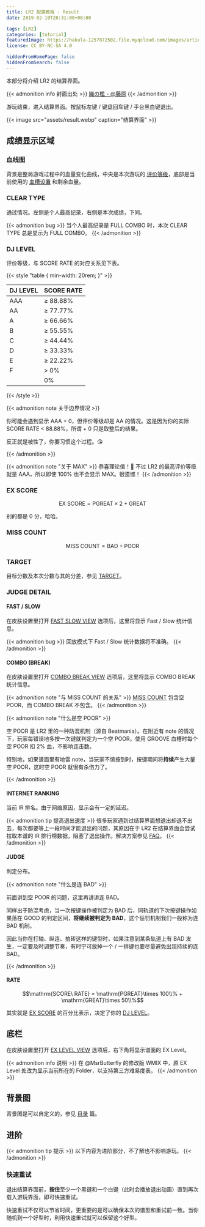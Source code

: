 ```yaml
---
title: LR2 配置教程 - Result
date: 2019-02-10T20:31:00+08:00

tags: [LR2]
categories: [tutorial]
featuredImage: https://hakula-1257872502.file.myqcloud.com/images/article-covers/59521621.webp
license: CC BY-NC-SA 4.0

hiddenFromHomePage: false
hiddenFromSearch: false
---
```


本部分将介绍 LR2 的结算界面。

<!--more-->

{{< admonition info 封面出处 >}}
[織の檻 - @藤原](https://www.pixiv.net/artworks/59521621)
{{< /admonition >}}

游玩结束，进入结算界面。按鼠标左键 / 键盘回车键 / 手台黑白键退出。

{{< image src="assets/result.webp" caption="结算界面" >}}

## 成绩显示区域

### 血线图

背景是整局游戏过程中的血量变化曲线，中央是本次游玩的 [评价等级](#dj-level)，底部是当前使用的 [血槽设置](https://hakula.xyz/tutorial/lr2_body_select.html#GROOVEGAUGE) 和剩余血量。

### CLEAR TYPE

通过情况。左侧是个人最高纪录，右侧是本次成绩，下同。

{{< admonition bug >}}
当个人最高纪录是 FULL COMBO 时，本次 CLEAR TYPE 总是显示为 FULL COMBO。
{{< /admonition >}}

### DJ LEVEL

评价等级，与 SCORE RATE 的对应关系见下表。

{{< style "table { min-width: 20rem; }" >}}

| DJ LEVEL | SCORE RATE |
| :------- | :--------- |
| AAA      | ≥ 88.88%   |
| AA       | ≥ 77.77%   |
| A        | ≥ 66.66%   |
| B        | ≥ 55.55%   |
| C        | ≥ 44.44%   |
| D        | ≥ 33.33%   |
| E        | ≥ 22.22%   |
| F        | > 0%       |
|          | 0%         |

{{< /style >}}

{{< admonition note 关于边界情况 >}}

你可能会遇到显示 AAA + 0，但评价等级却是 AA 的情况。这是因为你的实际 SCORE RATE < 88.88%，所谓 + 0 只是取整后的结果。

反正就是被性了，你要习惯这个过程。:kissing_heart:

{{< /admonition >}}

{{< admonition note "关于 MAX" >}}
恭喜理论值！:tada: 不过 LR2 的最高评价等级就是 AAA，所以即使 100% 也不会显示 MAX。很遗憾！
{{< /admonition >}}

### EX SCORE

$$\mathrm{EX\ SCORE} = \mathrm{PGREAT}\times 2 + \mathrm{GREAT}$$

别的都是 0 分，哈哈。

### MISS COUNT

$$\mathrm{MISS\ COUNT} = \mathrm{BAD} + \mathrm{POOR}$$

### TARGET

目标分数及本次分数与其的分差，参见 [TARGET](../select/#target)。

### JUDGE DETAIL

#### FAST / SLOW

在皮肤设置里打开 [FAST SLOW VIEW](../wmix/#结算界面) 选项后，这里将显示 Fast / Slow 统计信息。

{{< admonition bug >}}
回放模式下 Fast / Slow 统计数据将不准确。
{{< /admonition >}}

#### COMBO (BREAK)

在皮肤设置里打开 [COMBO BREAK VIEW](../wmix/#结算界面) 选项后，这里将显示 COMBO BREAK 统计信息。

{{< admonition note "与 MISS COUNT 的关系" >}}
[MISS COUNT](#miss-count) 包含空 POOR，而 COMBO BREAK 不包含。
{{< /admonition >}}

{{< admonition note "什么是空 POOR" >}}

空 POOR 是 LR2 里的一种防混机制（源自 Beatmania）。在附近有 note 的情况下，玩家每错误地多按一次键就判定为一个空 POOR，使用 GROOVE 血槽时每个空 POOR 扣 2% 血，不影响连击数。

特别地，如果谱面里有地雷 note，当玩家不慎按到时，按键期间将**持续**产生大量空 POOR，这时空 POOR 就很有杀伤力了。

{{< /admonition >}}

#### INTERNET RANKING

当前 IR 排名。由于网络原因，显示会有一定的延迟。

{{< admonition tip 提高退出速度 >}}
很多玩家遇到过结算界面想退出却退不出去，每次都要等上一段时间才能退出的问题，其原因在于 LR2 在结算界面会尝试拉取本谱的 IR 排行榜数据，阻塞了退出操作。解决方案参见 [FAQ](../faq/#11-结算界面退出时卡住)。
{{< /admonition >}}

#### JUDGE

判定分布。

{{< admonition note "什么是连 BAD" >}}

前面讲到空 POOR 的问题，这里再讲讲连 BAD。

同样出于防混考虑，当一次按键操作被判定为 BAD 后，同轨道的下次按键操作如果落在 GOOD 的判定区间，**将继续被判定为 BAD**，这个惩罚机制我们一般称为连 BAD 机制。

因此当你在打轴、纵连、拍砖这样的键型时，如果注意到某条轨道上有 BAD 发生，一定要及时调整节奏，有时宁可放掉一个 / 一排键也要尽量避免出现持续的连 BAD。

{{< /admonition >}}

#### RATE

$$\mathrm{SCORE\ RATE} = \mathrm{PGREAT}\times 100\\% + \mathrm{GREAT}\times 50\\%$$

其实就是 [EX SCORE](#ex-score) 的百分比表示，决定了你的 [DJ LEVEL](#dj-level)。

## 底栏

在皮肤设置里打开 [EX LEVEL VIEW](../wmix/#结算界面) 选项后，右下角将显示谱面的 EX Level。

{{< admonition info 说明 >}}
在 @MsrButterfly 的修改版 WMIX 中，原 EX Level 处改为显示当前所在的 Folder，以支持第三方难易度表。
{{< /admonition >}}

## 背景图

背景图是可以自定义的，参见 [目录](../directory-structure/#wmix_hd) 篇。

## 进阶

{{< admonition tip 提示 >}}
以下内容为进阶部分，不了解也不影响游玩。
{{< /admonition >}}

### 快速重试

退出结算界面前，**按住**至少一个黑键和一个白键（此时会播放退出动画）直到再次载入游玩界面，即可快速重试。

快速重试不仅可以节省时间，更重要的是可以确保本次的谱型和重试前一致。当你随机到一个好型时，利用快速重试就可以保留这个好型。
